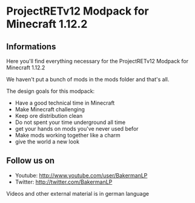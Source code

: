 # ProjectRETv12 Modpack for Minecraft 1.12.2
## Informations
Here you'll find everything necessary for the ProjectRETv12 Modpack for Minecraft 1.12.2

We haven't put a bunch of mods in the mods folder and that's all.

The design goals for this modpack:
* Have a good technical time in Minecraft
* Make Minecraft challenging
* Keep ore distribution clean
* Do not spent your time underground all time
* get your hands on mods you've never used befor
* Make mods working together like a charm
* give the world a new look

## Follow us on
* Youtube: http://www.youtube.com/user/BakermanLP
* Twitter: http://twitter.com/BakermanLP

Videos and other external material is in german language 

